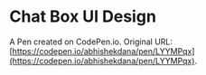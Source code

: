 # Chat Box UI Design

A Pen created on CodePen.io. Original URL: [https://codepen.io/abhishekdana/pen/LYYMPqx](https://codepen.io/abhishekdana/pen/LYYMPqx).


